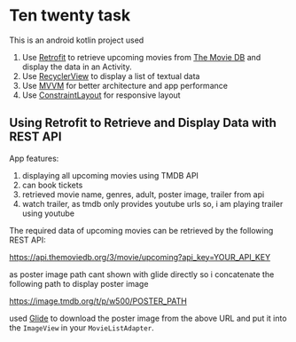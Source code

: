 # Ten twenty task

This is an android kotlin project used

1. Use [Retrofit](https://square.github.io/retrofit/) to retrieve upcoming movies from [The Movie DB](https://www.themoviedb.org/) and display the data in an Activity.
2. Use [RecyclerView](https://developer.android.com/guide/topics/ui/layout/recyclerview) to display a list of textual data
3. Use [MVVM](https://developer.android.com/jetpack/guide?gclid=CjwKCAjww-CGBhALEiwAQzWxOubUgF5jn_KjEnDkYITEPXmW_7xE7AJNRs9nGUcwUmtZBcZfFczXnxoCQXMQAvD_BwE&gclsrc=aw.ds) for better architecture and app performance
4. Use [ConstraintLayout](https://developer.android.com/training/constraint-layout) for responsive layout


## Using Retrofit to Retrieve and Display Data with REST API

App features:
1. displaying all upcoming movies using TMDB API
2. can book tickets
3. retrieved movie name, genres, adult, poster image, trailer from api
4. watch trailer, as tmdb only provides youtube urls so, i am playing trailer using youtube


The required data of upcoming movies can be retrieved by the following REST API:

https://api.themoviedb.org/3/movie/upcoming?api_key=YOUR_API_KEY

as poster image path cant shown with glide directly so i concatenate the following path to display poster image

https://image.tmdb.org/t/p/w500/POSTER_PATH

used [Glide](https://github.com/bumptech/glide) to download the poster image from the above URL and put it into the `ImageView` in your `MovieListAdapter`.
